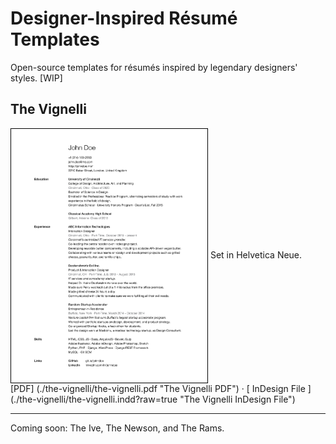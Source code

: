 # Designer-Inspired Résumé Templates
Open-source templates for résumés inspired by legendary designers' styles. [WIP]

## The Vignelli  
<img style="border: thin solid black" align="center" src="./the-vignelli/the-vignelli.png" width="314">  
Set in Helvetica Neue.  
[PDF] (./the-vignelli/the-vignelli.pdf "The Vignelli PDF") · [ InDesign File ](./the-vignelli/the-vignelli.indd?raw=true "The Vignelli InDesign File")

- - -

Coming soon: The Ive, The Newson, and The Rams.
